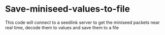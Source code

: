 # Save-miniseed-values-to-file
This code will connect to a seedlink server to get the miniseed packets near real time, decode them to values and save them to a file
